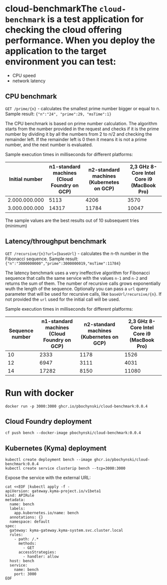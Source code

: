# cloud-benchmarkThe `cloud-benchmark` is a test application for checking the cloud offering performance. When you deploy the application to the target environment you can test:
- CPU speed
- network latency


## CPU benchmark

`GET /prime/{n}` - calculates the smallest prime number bigger or equal to n. Sample result: `{"n":"24", "prime":29, "msTime":1}`

The CPU benchmark is based on prime number calculation. The algorithm starts from the number provided in the request and checks if it is the prime number by dividing it by all the numbers from 2 to n/2 and checking the remainder left. If the remainder left is 0 then it means it is not a prime number, and the next number is evaluated. 

Sample execution times in milliseconds for different platforms:

| Initial number | n1-standard machines (Cloud Foundry on GCP) | n2-standard machines (Kubernetes on GCP)  | 2,3 GHz 8-Core Intel Core i9 (MacBook Pro) |
|---|---|---|---|
| 2.000.000.000 | 5113 | 4206 | 3570 |
| 3.000.000.000 | 14317 | 11784 | 10047 |

The sample values are the best results out of 10 subsequent tries (minimum)

## Latency/throughput benchmark

`GET /recursive/{n}?url={baseUrl}` - calculates the n-th number in the Fibonacci sequence. Sample result: `{"n":"3000000000","prime":3000000019,"msTime":11784}`

The latency benchmark uses a very ineffective algorithm for Fibonacci sequence that calls the same service with the values `n-1` and `n-2` and returns the sum of them. The number of recursive calls grows exponentially wuth the length of the sequence. Optionally you can pass a `url` query parameter that will be used for recursive calls, like `baseUrl/recursive/{n}`. If not provided the `url` used for the initial call will be used.

Sample execution times in milliseconds for different platforms:

| Sequence number | n1-standard machines (Cloud Foundry on GCP) | n2-standard machines (Kubernetes on GCP)  | 2,3 GHz 8-Core Intel Core i9 (MacBook Pro) |
|---|---|---|---|
| 10 | 2333 | 1178 | 1526 |
| 12 | 6947 | 3111 | 4031 |
| 14 | 17282 |  8150 | 11080 |


# Run with docker

```
docker run -p 3000:3000 ghcr.io/pbochynski/cloud-benchmark:0.0.4
```

## Cloud Foundry deployment 

`cf push bench --docker-image pbochynski/cloud-benchmark:0.0.4`


## Kubernetes (Kyma) deployment

```
kubectl create deployment bench --image ghcr.io/pbochynski/cloud-benchmark:0.0.4
kubectl create service clusterip bench --tcp=3000:3000
```

Expose the service with the external URL:
```
cat <<EOF |kubectl apply -f -
apiVersion: gateway.kyma-project.io/v1beta1
kind: APIRule
metadata:
  name: bench
  labels:
    app.kubernetes.io/name: bench
  annotations: {}
  namespace: default
spec:
  gateway: kyma-gateway.kyma-system.svc.cluster.local
  rules:
    - path: /.*
      methods:
        - GET
      accessStrategies:
        - handler: allow
  host: bench
  service:
    name: bench
    port: 3000
EOF
```


